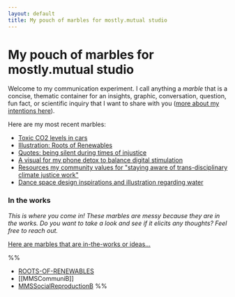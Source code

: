 ```yaml
---
layout: default
title: My pouch of marbles for mostly.mutual studio
---
```

# My pouch of marbles for mostly.mutual studio
Welcome to my communication experiment. I call anything a *marble* that is a concise, thematic container for an insights, graphic, conversation, question, fun fact, or scientific inquiry that I want to share with you ([more about my intentions here](MMSCommuniA.md)).

Here are my most recent marbles:

- [Toxic CO2 levels in cars](MMSCO2InCars.md)
- [Illustration: Roots of Renewables](ROOTS-OF-RENEWABLES.md)
- [Quotes: being silent during times of injustice](QUOTES-INJUSTICE-SILENCE.md)
- [A visual for my phone detox to balance digital stimulation](MMSCommuniB.md)
- [Resources my community values for "staying aware of trans-disciplinary climate justice work"](MMSQ-Transdisciplinary-awareness.md)
- [Dance space design inspirations and illustration regarding water](EYTCareClubInspo-B-Drinks.md)

### In the works
*This is where you come in! These marbles are messy because they are in the works. Do you want to take a look and see if it elicits any thoughts? Feel free to reach out.*

[Here are marbles that are in-the-works or ideas...](MMSInTheWorks.md)

%%
- [ROOTS-OF-RENEWABLES](ROOTS-OF-RENEWABLES.md)
- [[MMSCommuniB]]
- [MMSSocialReproductionB](MMSSocialReproductionB.md)
%%
